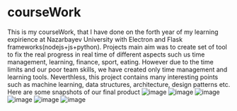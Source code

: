 # courseWork
This is my courseWork, that I have done on the forth year of my learning expirience at Nazarbayev University with Electron and Flask frameworks(nodejs+js+python). 
Projects main aim was to create set of tool to fix the real progress in real time of different aspects such us time management, learning, finance, sport, eating. However due to the time limits and our poor team skills, we have created only time management and learning tools. Neverthless, this project contains many interesting points such as machine learning, data structures, architecture, design patterns etc. Here are some snapshots of our final product
![image](https://user-images.githubusercontent.com/88711794/183814904-ce397bbf-e478-46d7-b8f4-da9b88c8bd09.png)
![image](https://user-images.githubusercontent.com/88711794/183814935-8865cc09-3b8b-4171-acae-03ee06341a52.png)
![image](https://user-images.githubusercontent.com/88711794/183814964-21cf64d4-89be-42a0-9d03-15b76da25362.png)
![image](https://user-images.githubusercontent.com/88711794/183815168-682dff55-0af4-4227-bbdd-b27c77f1445d.png)
![image](https://user-images.githubusercontent.com/88711794/183815219-440c9079-611d-454f-be0d-55f66cefde02.png)
![image](https://user-images.githubusercontent.com/88711794/183815232-49bc760d-91fb-48d4-ac29-7564ea5b44ad.png)
